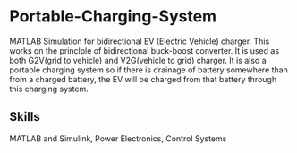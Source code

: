# Portable-Charging-System
MATLAB Simulation for bidirectional EV (Electric Vehicle) charger.
This works on the princlple of bidirectional buck-boost converter.
It is used as both G2V(grid to vehicle) and V2G(vehicle to grid) charger.
It is also a portable charging system so if there is drainage of battery somewhere than from a charged battery, the EV will be charged from that battery through this charging system.


##  Skills
MATLAB and Simulink, Power Electronics, Control Systems

